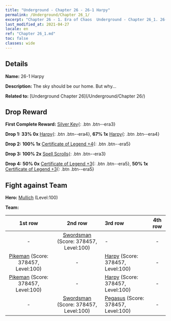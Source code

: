 ```yaml
---
title: "Underground - Chapter 26 - 26-1 Harpy"
permalink: /Underground/Chapter 26_1/
excerpt: "Chapter 26 - 1. Era of Chaos  Underground - Chapter 26_1. 26-1 Harpy"
last_modified_at: 2021-04-27
locale: en
ref: "Chapter 26_1.md"
toc: false
classes: wide
---
```


## Details

 **Name:** 26-1 Harpy

 **Description:** The sky should be our home. But why...

 **Related to:** [Underground Chapter 26](/Underground/Chapter 26/)

## Drop Reward

 **First Complete Reward:** [Silver Key](/Items/con_693/){: .btn .btn--era3}

 **Drop 1:** **33% 0x** [Harpy](/Items/unt_245/){: .btn .btn--era4}, **67% 1x** [Harpy](/Items/unt_245/){: .btn .btn--era4}

 **Drop 2:** **100% 1x** [Certificate of Legend +4](/Items/mat_95/){: .btn .btn--era5}

 **Drop 3:** **100% 2x** [Spell Scrolls](/Items/con_694/){: .btn .btn--era3}

 **Drop 4:** **50% 0x** [Certificate of Legend +3](/Items/mat_88/){: .btn .btn--era5}, **50% 1x** [Certificate of Legend +3](/Items/mat_88/){: .btn .btn--era5}


## Fight against Team
 **Hero:** [Mullich](/heroes/Mullich/) (Level:100)

 **Team:**


  | 1st row | 2nd row | 3rd row | 4th row |
  |:----:|:----:|:----|:----:|
  | - | [Swordsman](/units/Swordsman/) (Score: 378457, Level:100)  | - | - |
  | [Pikeman](/units/Pikeman/) (Score: 378457, Level:100)  | - | [Harpy](/units/Harpy/) (Score: 378457, Level:100)  | - |
  | [Pikeman](/units/Pikeman/) (Score: 378457, Level:100)  | - | [Harpy](/units/Harpy/) (Score: 378457, Level:100)  | - |
  | - | [Swordsman](/units/Swordsman/) (Score: 378457, Level:100)  | [Pegasus](/units/Pegasus/) (Score: 378457, Level:100)  | - |


